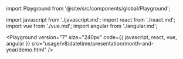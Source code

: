 import Playground from '@site/src/components/global/Playground';

import javascript from './javascript.md';
import react from './react.md';
import vue from './vue.md';
import angular from './angular.md';

<Playground
  version="7"
  size="240px"
  code={{ javascript, react, vue, angular }}
  src="usage/v8/datetime/presentation/month-and-year/demo.html"
/>
